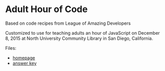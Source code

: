 Adult Hour of Code
==================

Based on code recipes from League of Amazing Developers

Customized to use for teaching adults an hour of JavaScript on December 8, 2015
at North University Community Library in San Diego, California.

Files:

- [homepage](index.md)
- [answer key](answers.md)
